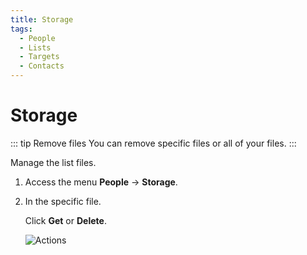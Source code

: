 ```yaml
---
title: Storage
tags:
  - People
  - Lists
  - Targets
  - Contacts
---
```

# Storage

::: tip Remove files
You can remove specific files or all of your files.
:::

Manage the list files.

1. Access the menu **People** -> **Storage**.

2. In the specific file.

   Click **Get** or **Delete**.

   ![Actions](https://cdn.phishx.io/phishx-docs/images/phishx_lists_people_export_03.webp)

